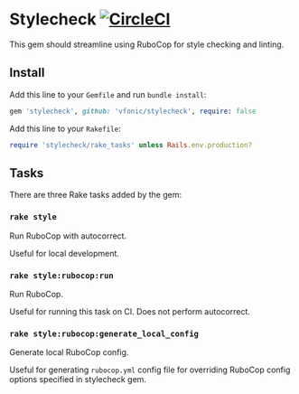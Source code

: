 # Stylecheck [![CircleCI](https://dl.circleci.com/status-badge/img/gh/vfonic/stylecheck/tree/master.svg?style=svg)](https://dl.circleci.com/status-badge/redirect/gh/vfonic/stylecheck/tree/master)

This gem should streamline using RuboCop for style checking and linting.

## Install

Add this line to your `Gemfile` and run `bundle install`:

```ruby
gem 'stylecheck', github: 'vfonic/stylecheck', require: false
```

Add this line to your `Rakefile`:

```ruby
require 'stylecheck/rake_tasks' unless Rails.env.production?
```

## Tasks

There are three Rake tasks added by the gem:

### `rake style`

Run RuboCop with autocorrect.

Useful for local development.

### `rake style:rubocop:run`

Run RuboCop.

Useful for running this task on CI. Does not perform autocorrect.

### `rake style:rubocop:generate_local_config`

Generate local RuboCop config.

Useful for generating `rubocop.yml` config file for overriding RuboCop config options specified in stylecheck gem.
